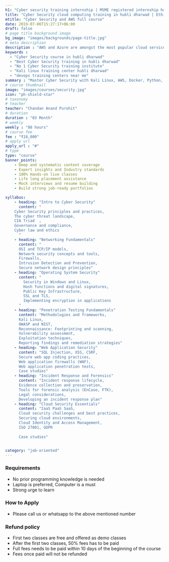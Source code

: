 ```yaml
---
h1: "Cyber security training internship | MSME registered internship hubli | ethical hacking training"
title: "Cyber Security cloud computing training in hubli dharwad | Ethical Hacking training institute"
mtitle: "Cyber Security and AWS full course"
date: 2019-07-06T15:27:17+06:00
draft: false
# page title background image
bg_image: "images/backgrounds/page-title.jpg"
# meta description
description : "AWS and Azure are amongst the most popular cloud service technologies in the software industry right now.We offer best Cyber Security and cloud computing course in Hubli Dharwad region"
keywords : 
  - "Cyber Security course in hubli dharwad"
  - "Best Cyber Security training in hubli dharwad"
  - "No 1 Cyber Security training institute"
  - "Kali linux training center hubli dharwad"
  - "devops training centers near me"
summary : "Master Cyber Security with Kali Linux, AWS, Docker, Python, Wireshark"
# course thumbnail
image: "images/courses/security.jpg"
icon: "ph-shield-star"
# taxonomy
# teacher
teacher: "Chandan Anand Purohit"
# duration
duration : "03 Month"
# weekly
weekly : "08 hours"
# course fee
fee : "₹18,000"
# apply url
apply_url : "#"
# type
type: "course"
banner_points:
    - Deep and systematic content coverage
    - Expert insights and Industry standards
    - 100% Hands-on live classes
    - Life long placement assistance
    - Mock interviews and resume building
    - Build strong job-ready portfolios

syllabus:
    - heading: "Intro to Cyber Security"
      content: "  
    Cyber Security principles and practices,
    The cyber threat landscape,
    CIA Triad  ,
    Governance and compliance,
    Cyber law and ethics
      "
    - heading: "Networking Fundamentals"
      content: "
      OSI and TCP/IP models,
      Network security concepts and tools,
      Firewalls,
      Intrusion Detection and Prevention,
      Secure network design principles"
    - heading: "Operating System Security"
      content: "
        Security in Windows and Linux,
        Hash functions and digital signatures,
        Public Key Infrastructure,
        SSL and TLS,
        Implementing encryption in applications
      "
    - heading: "Penetration Testing Fundamentals"
      content: "Methodologies and frameworks,
      Kali Linux,
      OWASP and NIST,
      Reconnaissance: Footprinting and scanning,
      Vulnerability assessment,
      Exploitation techniques,
      Reporting findings and remediation strategies" 
    - heading: "Web Application Security"
      content: "SQL Injection, XSS, CSRF,
      Secure web app coding practices,
      Web application firewalls (WAF),
      Web application penetration tests,
      Case studies"
    - heading: "Incident Response and Forensics"
      content: "Incident response lifecycle,
      Evidence collection and preservation,
      Tools for forensic analysis (EnCase, FTK),
      Legal considerations,
      Developing an incident response plan"
    - heading: "Cloud Security Essentials"
      content: "IaaS PaaS SaaS,
      Cloud security challenges and best practices,
      Securing cloud environments,
      Cloud Identity and Access Management,
      ISO 27001, GDPR
            
      Case studies"


category: "job-oriented" 
---
```



### Requirements
* No prior programming knowledge is needed
* Laptop is preferred, Computer is a must
* Strong urge to learn 


### How to Apply

* Please call us or whatsapp to the above mentioned number


### Refund policy
* First two classes are free and offered as demo classes
* After the first two classes, 50% fees has to be paid
* Full fees needs to be paid within 10 days of the beginning of the course
* Fees once paid will not be refunded
